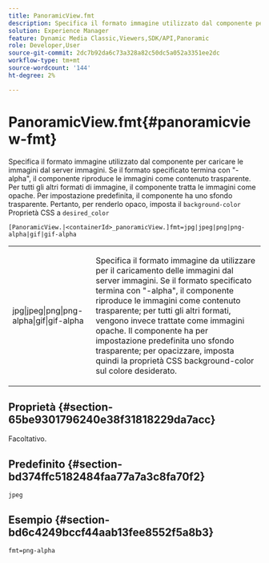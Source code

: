 ```yaml
---
title: PanoramicView.fmt
description: Specifica il formato immagine utilizzato dal componente per caricare le immagini dal server immagini.
solution: Experience Manager
feature: Dynamic Media Classic,Viewers,SDK/API,Panoramic
role: Developer,User
source-git-commit: 2dc7b92da6c73a328a82c50dc5a052a3351ee2dc
workflow-type: tm+mt
source-wordcount: '144'
ht-degree: 2%

---
```


# PanoramicView.fmt{#panoramicview-fmt}

Specifica il formato immagine utilizzato dal componente per caricare le immagini dal server immagini. Se il formato specificato termina con &quot;-alpha&quot;, il componente riproduce le immagini come contenuto trasparente. Per tutti gli altri formati di immagine, il componente tratta le immagini come opache. Per impostazione predefinita, il componente ha uno sfondo trasparente. Pertanto, per renderlo opaco, imposta il `background-color` Proprietà CSS a `desired_color`

`[PanoramicView.|<containerId>_panoramicView.]fmt=jpg|jpeg|png|png-alpha|gif|gif-alpha`

<table id="table_AE7AAFA9B4374E31B51D06511EB96401"> 
 <tbody> 
  <tr> 
   <td colname="col1"> <p> <span class="codeph"> jpg|jpeg|png|png-alpha|gif|gif-alpha </span> </p> </td> 
   <td colname="col2"> <p> Specifica il formato immagine da utilizzare per il caricamento delle immagini dal server immagini. Se il formato specificato termina con "-alpha", il componente riproduce le immagini come contenuto trasparente; per tutti gli altri formati, vengono invece trattate come immagini opache. Il componente ha per impostazione predefinita uno sfondo trasparente; per opacizzare, imposta quindi la proprietà CSS background-color sul colore desiderato. </p> </td> 
  </tr> 
 </tbody> 
</table>

## Proprietà {#section-65be9301796240e38f31818229da7acc}

Facoltativo.

## Predefinito {#section-bd374ffc5182484faa77a7a3c8fa70f2}

`jpeg`

## Esempio {#section-bd6c4249bccf44aab13fee8552f5a8b3}

`fmt=png-alpha`
